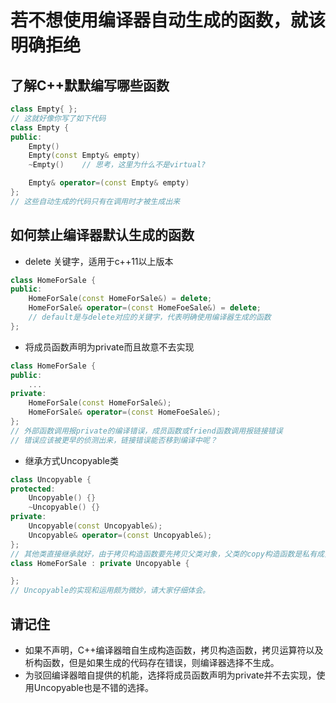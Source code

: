 # 若不想使用编译器自动生成的函数，就该明确拒绝
## 了解C++默默编写哪些函数
```c++
class Empty{ };
// 这就好像你写了如下代码
class Empty {
public:
    Empty()
    Empty(const Empty& empty)
    ~Empty()    // 思考，这里为什么不是virtual?

    Empty& operator=(const Empty& empty)
};
// 这些自动生成的代码只有在调用时才被生成出来
```
## 如何禁止编译器默认生成的函数
- delete 关键字，适用于c++11以上版本
```c++
class HomeForSale {
public:
    HomeForSale(const HomeForSale&) = delete;
    HomeForSale& operator=(const HomeFoeSale&) = delete;
    // default是与delete对应的关键字，代表明确使用编译器生成的函数
};
```
- 将成员函数声明为private而且故意不去实现
```c++
class HomeForSale {
public:
    ...
private:
    HomeForSale(const HomeForSale&);
    HomeForSale& operator=(const HomeFoeSale&);
};
// 外部函数调用报private的编译错误，成员函数或friend函数调用报链接错误
// 错误应该被更早的侦测出来，链接错误能否移到编译中呢？
```
- 继承方式Uncopyable类
```c++
class Uncopyable {
protected:
    Uncopyable() {}
    ~Uncopyable() {}
private:
    Uncopyable(const Uncopyable&);
    Uncopyable& operator=(const Uncopyable&);
};
// 其他类直接继承就好，由于拷贝构造函数要先拷贝父类对象，父类的copy构造函数是私有成员，所以编译器不会默认生成。
class HomeForSale : private Uncopyable {

};
// Uncopyable的实现和运用颇为微妙，请大家仔细体会。
```
## 请记住
- 如果不声明，C++编译器暗自生成构造函数，拷贝构造函数，拷贝运算符以及析构函数，但是如果生成的代码存在错误，则编译器选择不生成。
- 为驳回编译器暗自提供的机能，选择将成员函数声明为private并不去实现，使用Uncopyable也是不错的选择。